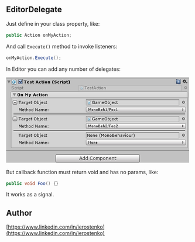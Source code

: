 ## EditorDelegate
Just define in your class property, like:
```c#
public Action onMyAction;
```
And call `Execute()` method to invoke listeners:
```c#
onMyAction.Execute();
```
In Editor you can add any number of delegates:

![image](images/editor_delegate.png)

But callback function must return void and has no params, like:
```c#
public void Foo() {}
```
It works as a signal. 

## Author
[https://www.linkedin.com/in/ierostenko](https://www.linkedin.com/in/ierostenko)
